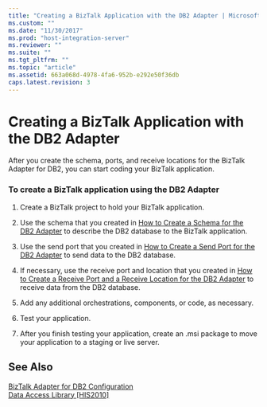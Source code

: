```yaml
---
title: "Creating a BizTalk Application with the DB2 Adapter | Microsoft Docs"
ms.custom: ""
ms.date: "11/30/2017"
ms.prod: "host-integration-server"
ms.reviewer: ""
ms.suite: ""
ms.tgt_pltfrm: ""
ms.topic: "article"
ms.assetid: 663a068d-4978-4fa6-952b-e292e50f36db
caps.latest.revision: 3
---
```

# Creating a BizTalk Application with the DB2 Adapter
After you create the schema, ports, and receive locations for the BizTalk Adapter for DB2, you can start coding your BizTalk application.  
  
### To create a BizTalk application using the DB2 Adapter  
  
1.  Create a BizTalk project to hold your BizTalk application.  
  
2.  Use the schema that you created in [How to Create a Schema for the DB2 Adapter](../HIS2010/how-to-create-a-schema-for-the-db2-adapter1.md) to describe the DB2 database to the BizTalk application.  
  
3.  Use the send port that you created in [How to Create a Send Port for the DB2 Adapter](../HIS2010/how-to-create-a-send-port-for-the-db2-adapter1.md) to send data to the DB2 database.  
  
4.  If necessary, use the receive port and location that you created in [How to Create a Receive Port and a Receive Location for the DB2 Adapter](../HIS2010/how-to-create-a-receive-port-and-a-receive-location-for-the-db2-adapter1.md) to receive data from the DB2 database.  
  
5.  Add any additional orchestrations, components, or code, as necessary.  
  
6.  Test your application.  
  
7.  After you finish testing your application, create an .msi package to move your application to a staging or live server.  
  
## See Also  
 [BizTalk Adapter for DB2 Configuration](../HIS2010/biztalk-adapter-for-db2-configuration2.md)   
 [Data Access Library &#91;HIS2010&#93;](http://msdn.microsoft.com/en-us/da533736-8ecc-4466-a13d-b635696d94c8)